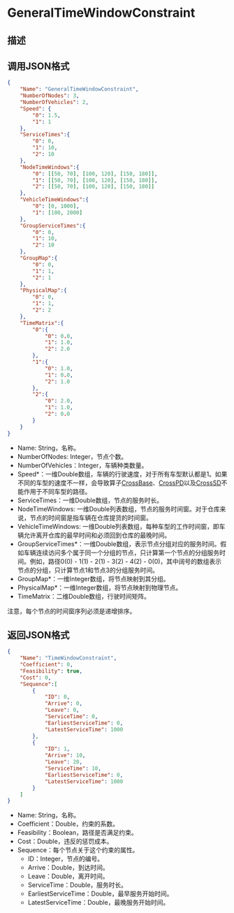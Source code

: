 # GeneralTimeWindowConstraint

## 描述

## 调用JSON格式

```json
{
	"Name": "GeneralTimeWindowConstraint",
	"NumberOfNodes": 3,
	"NumberOfVehicles": 2,
	"Speed": {
		"0": 1.5,
		"1": 1
	},
	"ServiceTimes":{
		"0": 0,
		"1": 10,
		"2": 10
	},
	"NodeTimeWindows":{
		"0": [[50, 70], [100, 120], [150, 180]],
		"1": [[50, 70], [100, 120], [150, 180]],
		"2": [[50, 70], [100, 120], [150, 180]]
	},
	"VehicleTimeWindows":{
		"0": [0, 1000],
		"1": [100, 2000]
	},
	"GroupServiceTimes":{
		"0": 0,
		"1": 10,
		"2": 10
	},
	"GroupMap":{
		"0": 0,
		"1": 1,
		"2": 1
	},
	"PhysicalMap":{
		"0": 0,
		"1": 1,
		"2": 2
	},
	"TimeMatrix":{ 
		"0":{
			"0": 0.0,
			"1": 1.0,
			"2": 2.0
		},
		"1":{
			"0": 1.0,
			"1": 0.0,
			"2": 1.0
		},
		"2":{
			"0": 2.0,
			"1": 1.0,
			"2": 0.0
		}
	}
}
```
* Name: String，名称。
* NumberOfNodes: Integer，节点个数。
* NumberOfVehicles：Integer，车辆种类数量。
* Speed\*：一维Double数组，车辆的行驶速度，对于所有车型默认都是1。如果不同的车型的速度不一样，会导致算子[CrossBase](../operators/CrossBase.md)、[CrossPD](../operators/CrossPD.md)以及[CrossSD](../operators/CrossSD.md)不能作用于不同车型的路径。
* ServiceTimes：一维Double数组，节点的服务时长。
* NodeTimeWindows: 一维Double列表数组，节点的服务时间窗。对于仓库来说，节点的时间窗是指车辆在仓库提货的时间窗。
* VehicleTimeWindows: 一维Double列表数组，每种车型的工作时间窗，即车辆允许离开仓库的最早时间和必须回到仓库的最晚时间。
* GroupServiceTimes\*：一维Double数组，表示节点分组对应的服务时间。假如车辆连续访问多个属于同一个分组的节点，只计算第一个节点的分组服务时间。例如，路径0(0) - 1(1) - 2(1) - 3(2) - 4(2) - 0(0)，其中阔号的数组表示节点的分组，只计算节点1和节点3的分组服务时间。
* GroupMap\*：一维Integer数组，将节点映射到其分组。
* PhysicalMap\*：一维Integer数组，将节点映射到物理节点。
* TimeMatrix：二维Double数组，行驶时间矩阵。

注意，每个节点的时间窗序列必须是递增排序。


## 返回JSON格式

```json
{
	"Name": "TimeWindowConstraint",
	"Coefficient": 0,
	"Feasibility": true,
	"Cost": 0,
	"Sequence":[
		{
			"ID": 0,
			"Arrive": 0,
			"Leave": 0,
			"ServiceTime": 0,
			"EarliestServiceTime": 0,
			"LatestServiceTime": 1000
		},
		{
			"ID": 1,
			"Arrive": 10,
			"Leave": 20,
			"ServiceTime": 10,
			"EarliestServiceTime": 0,
			"LatestServiceTime": 1000
		}
	]
}
```

* Name: String，名称。
* Coefficient：Double，约束的系数。
* Feasibility：Boolean，路径是否满足约束。
* Cost：Double，违反的惩罚成本。
* Sequence：每个节点关于这个约束的属性。
	+ ID：Integer，节点的编号。
	+ Arrive：Double，到达时间。
	+ Leave：Double，离开时间。
	+  ServiceTime：Double，服务时长。
	+ EarliestServiceTime：Double，最早服务开始时间。
	+ LatestServiceTime：Double，最晚服务开始时间。

